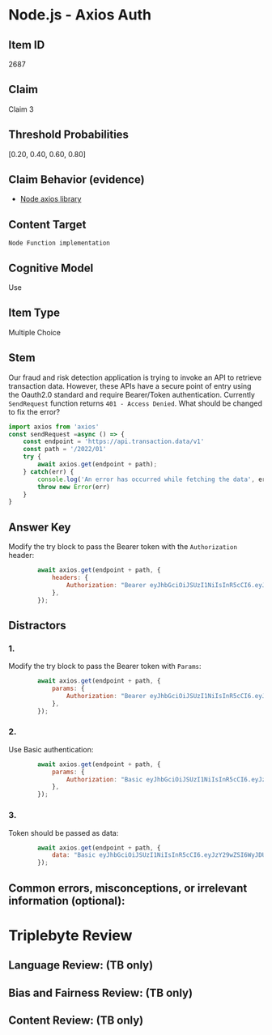 # Node.js - Axios Auth

## Item ID
2687

## Claim
Claim 3

## Threshold Probabilities
[0.20, 0.40, 0.60, 0.80]

## Claim Behavior (evidence)
- [Node axios library](https://github.com/axios/axios)

## Content Target
`Node Function implementation`

## Cognitive Model
Use

## Item Type
Multiple Choice

## Stem
Our fraud and risk detection application is trying to invoke an API to retrieve transaction data. However, these APIs have a secure point of entry using the Oauth2.0 standard and require Bearer/Token authentication. Currently `SendRequest` function returns `401 - Access Denied`. What should be changed to fix the error?

```javascript
import axios from 'axios'
const sendRequest =async () => {
    const endpoint = 'https://api.transaction.data/v1'
    const path = '/2022/01'
    try {
        await axios.get(endpoint + path);
    } catch(err) {
        console.log('An error has occurred while fetching the data', err)
        throw new Error(err)
    }
}
```

## Answer Key
Modify the try block to pass the Bearer token with the `Authorization` header:
```javascript
        await axios.get(endpoint + path, {
            headers: {
                Authorization: "Bearer eyJhbGciOiJSUzI1NiIsInR5cCI6.eyJzY29wZSI6WyJDUlQiLCJNQVAiL.bj8EXZLIGJISU1f"
            },
        });
```

## Distractors
### 1.
Modify the try block to pass the Bearer token with `Params`:
```javascript
        await axios.get(endpoint + path, {
            params: {
                Authorization: "Bearer eyJhbGciOiJSUzI1NiIsInR5cCI6.eyJzY29wZSI6WyJDUlQiLCJNQVAiL.bj8EXZLIGJISU1f"
            },
        });
```

### 2.
Use Basic authentication:
```javascript
        await axios.get(endpoint + path, {
            params: {
                Authorization: "Basic eyJhbGciOiJSUzI1NiIsInR5cCI6.eyJzY29wZSI6WyJDUlQiLCJNQVAiL.bj8EXZLIGJISU1f"
            },
        });
```

### 3.
Token should be passed as data:
```javascript
        await axios.get(endpoint + path, {
            data: "Basic eyJhbGciOiJSUzI1NiIsInR5cCI6.eyJzY29wZSI6WyJDUlQiLCJNQVAiL.bj8EXZLIGJISU1f"
        });
```

## Common errors, misconceptions, or irrelevant information (optional):

# Triplebyte Review

## Language Review: (TB only)

## Bias and Fairness Review: (TB only)

## Content Review: (TB only)
